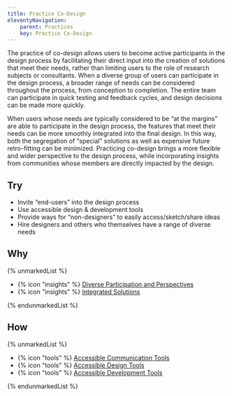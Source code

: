 ```yaml
---
title: Practice Co-Design
eleventyNavigation:
    parent: Practices
    key: Practice Co-Design
---
```


The practice of co-design allows users to become active participants in the design process by facilitating their direct
input into the creation of solutions that meet their needs, rather than limiting users to the role of research subjects
or consultants. When a diverse group of users can participate in the design process, a broader range of needs can be
considered throughout the process, from conception to completion. The entire team can participate in quick testing and
feedback cycles, and design decisions can be made more quickly.

When users whose needs are typically considered to be “at the margins” are able to participate in the design process,
the features that meet their needs can be more smoothly integrated into the final design. In this way, both the
segregation of “special” solutions as well as expensive future retro-fitting can be minimized. Practicing co-design
brings a more flexible and wider perspective to the design process, while incorporating insights from communities whose
members are directly impacted by the design.

## Try

* Invite “end-users” into the design process
* Use accessible design & development tools
* Provide ways for “non-designers” to easily access/sketch/share ideas
* Hire designers and others who themselves have a range of diverse needs

## Why

{% unmarkedList %}

* {% icon "insights" %} [Diverse Participation and Perspectives](../../insights/diverse-participation-and-perspectives/)
* {% icon "insights" %} [Integrated Solutions](../../insights/integrated-solutions/)

{% endunmarkedList %}

## How

{% unmarkedList %}

* {% icon "tools" %} [Accessible Communication Tools](../../tools/accessible-communication-tools/)
* {% icon "tools" %} [Accessible Design Tools](../../tools/accessible-design-tools/)
* {% icon "tools" %} [Accessible Development Tools](../../tools/accessible-development-tools/)

{% endunmarkedList %}
